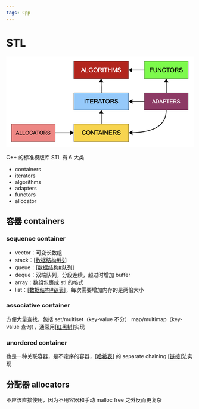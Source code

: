 ```yaml
---
tags: Cpp
---
```

# STL

![stl](../../attachments/stl.png)

C++ 的标准模版库 STL 有 6 大类

- containers
- iterators
- algorithms
- adapters
- functors
- allocator

## 容器 containers

### sequence container

- vector：可变长数组
- stack：[[数据结构#栈]]
- queue：[[数据结构#队列]]
- deque：双端队列，分段连续，超过时增加 buffer
- array：数组包裹成 stl 的格式
- list：[[数据结构#链表]]，每次需要增加内存的是两倍大小

### associative container

方便大量查找，包括 set/multiset（key-value 不分） map/multimap（key-value 查询），通常用[[红黑树]]实现

### unordered container

也是一种关联容器，是不定序的容器，[[哈希表]] 的 separate chaining [[链接]]法实现

## 分配器 allocators

不应该直接使用，因为不用容器和手动 malloc free 之外反而更复杂

[//begin]: # "Autogenerated link references for markdown compatibility"
[数据结构#栈]: ../algorithm/数据结构.md "数据结构"
[数据结构#队列]: ../algorithm/数据结构.md "数据结构"
[数据结构#链表]: ../algorithm/数据结构.md "数据结构"
[红黑树]: ../algorithm/data_structure/红黑树.md "红黑树"
[哈希表]: ../algorithm/data_structure/哈希表.md "哈希表"
[链接]: ../csapp/链接.md "链接"
[//end]: # "Autogenerated link references"
